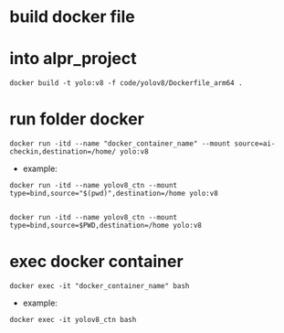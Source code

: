 # build docker file
# into alpr_project
```
docker build -t yolo:v8 -f code/yolov8/Dockerfile_arm64 .
```

# run folder docker 
```
docker run -itd --name "docker_container_name" --mount source=ai-checkin,destination=/home/ yolo:v8
```
- example: 
```
docker run -itd --name yolov8_ctn --mount type=bind,source="$(pwd)",destination=/home yolo:v8


docker run -itd --name yolov8_ctn --mount type=bind,source=$PWD,destination=/home yolo:v8
```

# exec docker container 
```
docker exec -it "docker_container_name" bash
```
- example:
```
docker exec -it yolov8_ctn bash
```